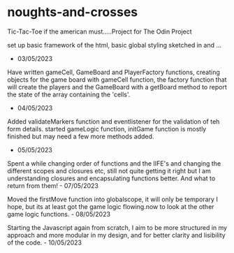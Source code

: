 # noughts-and-crosses
Tic-Tac-Toe if the american must.....Project for The Odin Project

set up basic framework of the html, basic global styling sketched in and ... 
- 03/05/2023

Have written gameCell, GameBoard and PlayerFactory functions, creating objects for the game board with gameCell function, the factory function that will create the players and the GameBoard with a getBoard method to report the state of the array containing the 'cells'. 
- 04/05/2023

Added validateMarkers function and eventlistener for the validation of teh form details. 
started gameLogic function, initGame function is mostly finished but may need a few more methods added. 
- 05/05/2023

Spent a while changing order of functions and the IIFE's and changing the different scopes and closures etc, still not quite getting it right but I am understanding closures and encapsulating functions better. And what to return from them! - 07/05/2023

Moved the firstMove function into globalscope, it will only be temporary I hope, but its at least got the game logic flowing.now to look at the other game logic functions. - 08/05/2023

Starting the Javascript again from scratch, I aim to be more structured in my approach and more modular in my design, and for better clarity and lisibility of the code. - 10/05/2023